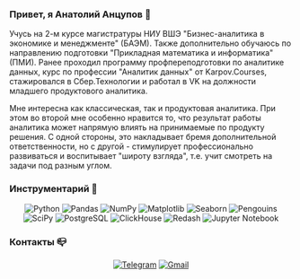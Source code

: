 ###  Привет, я Анатолий Анцупов 👋

Учусь на 2-м курсе магистратуры НИУ ВШЭ "Бизнес-аналитика в экономике и менеджменте" (БАЭМ). Также дополнительно обучаюсь по направлению подготовки "Прикладная математика и информатика" (ПМИ). Ранее проходил программу профпереподготовки по аналитике данных, курс по профессии "Аналитик данных" от Karpov.Courses, стажировался в Сбер.Технологии и работал в VK на должности младшего продуктового аналитика.

Мне интересна как классическая, так и продуктовая аналитика. При этом во второй мне особенно нравится то, что результат работы аналитика может напрямую влиять на принимаемые по продукту решения. С одной стороны, это накладывает бремя дополнительной ответственности, но с другой - стимулирует профессионально развиваться и воспитывает "широту взгляда", т.е. учит смотреть на задачи под разным углом.

### Инструментарий 🔨

<div align="center">

![Python](https://img.shields.io/badge/-Python-0b0038?style=for-the-badge&logo=python&logoColor=3c78a9)
![Pandas](https://img.shields.io/badge/pandas-0b0038?style=for-the-badge&logoColor=white)
![NumPy](https://img.shields.io/badge/numpy-0b0038?style=for-the-badge&logoColor=white)
![Matplotlib](https://img.shields.io/badge/matplotlib-0b0038?style=for-the-badge&logoColor=white)
![Seaborn](https://img.shields.io/badge/seaborn-0b0038?style=for-the-badge&logoColor=white)
![Pengouins](https://img.shields.io/badge/pengouins-0b0038?style=for-the-badge&logoColor=white)
![SciPy](https://img.shields.io/badge/scipy-0b0038?style=for-the-badge&logoColor=white)
![PostgreSQL](https://img.shields.io/badge/PostgreSQL-0b0038?style=for-the-badge&logo=postgresql&logoColor=4169E1)
![ClickHouse](https://img.shields.io/badge/ClickHouse-0b0038?style=for-the-badge&logo=clickhouse&logoColor=FFCC01)
![Redash](https://img.shields.io/badge/Redash-0b0038?style=for-the-badge&logo=redash&logoColor=FD5E53)
![Jupyter Notebook](https://img.shields.io/badge/Jupyter%20Notebook-0b0038?style=for-the-badge&logo=jupyter&logoColor=F37626)

</div>

### Контакты 📪

<div align="center">

[![Telegram](https://img.shields.io/badge/Telegram-0b0038?style=for-the-badge&logo=telegram&logoColor=0088CC)](https://t.me/anatoqp)
[![Gmail](https://img.shields.io/badge/Gmail-0b0038?style=for-the-badge&logo=Gmail&logoColor=EA4335)](nanatolyantsupovn@gmail.com)

</div>
